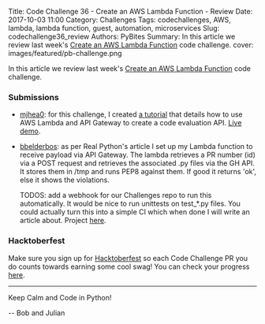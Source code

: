 Title: Code Challenge 36 - Create an AWS Lambda Function - Review
Date: 2017-10-03 11:00
Category: Challenges
Tags: codechallenges, AWS, lambda, lambda function, guest, automation, microservices
Slug: codechallenge36_review
Authors: PyBites
Summary: In this article we review last week's [Create an AWS Lambda Function](http://pybit.es/codechallenge36.html) code challenge. 
cover: images/featured/pb-challenge.png

In this article we review last week's [Create an AWS Lambda Function](http://pybit.es/codechallenge36.html) code challenge. 

### Submissions

* [mjhea0](https://github.com/mjhea0): for this challenge, I created [a tutorial](https://realpython.com/blog/python/code-evaluation-with-aws-lambda-and-api-gateway/) that details how to use AWS Lambda and API Gateway to create a code evaluation API. [Live demo](https://realpython.github.io/aws-lambda-code-execute/).

* [bbelderbos](https://github.com/bbelderbos): as per Real Python's article I set up my Lambda function to receive payload via API Gateway. The lambda retrieves a PR number (id) via a POST request and retrieves the associated .py files via the GH API. It stores them in /tmp and runs PEP8 against them. If good it returns 'ok', else it shows the violations. 

	TODOS: add a webhook for our Challenges repo to run this automatically. It would be nice to run unittests on test_*.py files. You could actually turn this into a simple CI which when done I will write an article about. Project [here](https://github.com/bbelderbos/first-aws-lambda).

### Hacktoberfest

Make sure you sign up for [Hacktoberfest](https://hacktoberfest.digitalocean.com/sign_up/register) so each Code Challenge PR you do counts towards earning some cool swag! You can check your progress [here](https://hacktoberfestchecker.herokuapp.com).

---

Keep Calm and Code in Python!

-- Bob and Julian
